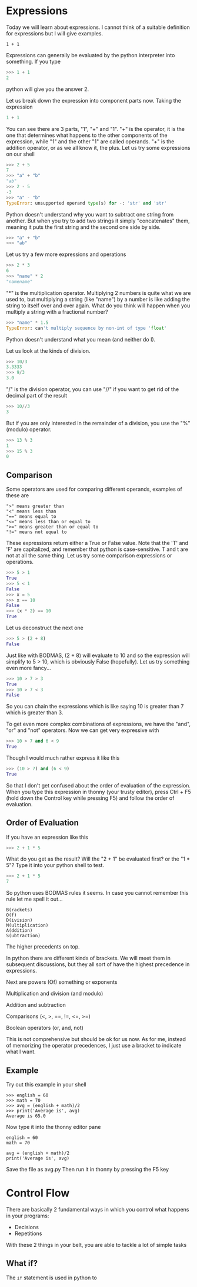 Expressions
===========

Today we will learn about expressions. I cannot think of a suitable definition for expressions but I will give examples.

```
1 + 1
```

Expressions can generally be evaluated by the python interpreter into something. If you type

```python
>>> 1 + 1
2
```

python will give you the answer 2.

Let us break down the expression into component parts now. Taking the expression

```python
1 + 1
```

You can see there are 3 parts, "1", "+" and "1".
"+" is the operator, it is the one that determines what happens to the other components of the expression, while "1" and the other "1" are called operands.
"+" is the addition operator, or as we all know it, the plus. Let us try some expressions on our shell

```python
>>> 2 + 5
7
>>> "a" + "b"
"ab"
>>> 2 - 5
-3
>>> "a" - "b"
TypeError: unsupported operand type(s) for -: 'str' and 'str'
```

Python doesn't understand why you want to subtract one string from another. But when you try to add two strings it simply "concatenates" them, meaning it puts the first string and the second one side by side.

```python
>>> "a" + "b"
>>> "ab"
```

Let us try a few more expressions and operations

```python
>>> 2 * 3
6
>>> "name" * 2
"namename"
```

"\*" is the multiplication operator. Multiplying 2 numbers is quite what we are used to, but multiplying a string (like "name") by a number is like adding the string to itself over and over again. What do you think will happen when you multiply a string with a fractional number?

```python
>>> "name" * 1.5
TypeError: can't multiply sequence by non-int of type 'float'
```

Python doesn't understand what you mean (and neither do I).

Let us look at the kinds of division.

```python
>>> 10/3
3.3333
>>> 9/3
3.0
```

"/" is the division operator, you can use "//" if you want to get rid of the decimal part of the result

```python
>>> 10//3
3
```

But if you are only interested in the remainder of a division, you use the "%" (modulo) operator.

```python
>>> 13 % 3
1
>>> 15 % 3
0
```

Comparison
----------

Some operators are used for comparing different operands, examples of these are

    ">" means greater than
    "<" means less than
    "==" means equal to
    "<=" means less than or equal to
    ">=" means greater than or equal to
    "!=" means not equal to

These expressions return either a True or False value. Note that the 'T' and 'F' are capitalized, and remember that python is case-sensitive. T and t are not at all the same thing.
Let us try some comparison expressions or operations.

```python
>>> 5 > 1
True
>>> 5 < 1
False
>>> x = 5
>>> x == 10
False
>>> (x * 2) == 10
True
```

Let us deconstruct the next one

```python
>>> 5 > (2 + 8)
False
```

Just like with BODMAS, (2 + 8) will evaluate to 10 and so the expression will simplify to 5 > 10, which is obviously False (hopefully).
Let us try something even more fancy...

```python
>>> 10 > 7 > 3
True
>>> 10 > 7 < 3
False
```

So you can chain the expressions which is like saying 10 is greater than 7 which is greater than 3.

To get even more complex combinations of expressions, we have the "and", "or" and "not" operators. Now we can get very expressive with

```python
>>> 10 > 7 and 6 < 9
True
```

Though I would much rather express it like this

```python
>>> (10 > 7) and (6 < 9)
True
```

So that I don't get confused about the order of evaluation of the expression. When you type this expression in thonny (your trusty editor), press Ctrl + F5 (hold down the Control key while pressing F5) and follow the order of evaluation.

Order of Evaluation
-------------------

If you have an expression like this

```python
>>> 2 + 1 * 5
```

What do you get as the result? Will the "2 + 1" be evaluated first? or the "1 * 5"?
Type it into your python shell to test.

```python
>>> 2 + 1 * 5
7
```

So python uses BODMAS rules it seems. In case you cannot remember this rule let me spell it out...

```
B(rackets)
O(f)
D(ivision)
M(ultiplication)
A(ddition)
S(ubtraction)
```

The higher precedents on top.

In python there are different kinds of brackets. We will meet them in subsequent discussions, but they all sort of have the highest precedence in expressions.

Next are powers (Of) something or exponents

Multiplication and division (and modulo)

Addition and subtraction

Comparisons (<, >, ==, !=, <=, >=)

Boolean operators (or, and, not)

This is not comprehensive but should be ok for us now. As for me, instead of memorizing the operator precedences, I just use a bracket to indicate what I want.

Example
-------

Try out this example in your shell

```
>>> english = 60
>>> math = 70
>>> avg = (english + math)/2
>>> print('Average is', avg)
Average is 65.0
```

Now type it into the thonny editor pane

```
english = 60
math = 70

avg = (english + math)/2
print('Average is', avg)
```

Save the file as avg.py
Then run it in thonny by pressing the F5 key


Control Flow
============

There are basically 2 fundamental ways in which you control what happens in your programs:

- Decisions
- Repetitions

With these 2 things in your belt, you are able to tackle a lot of simple tasks

What if?
--------

The `if` statement is used in python to

